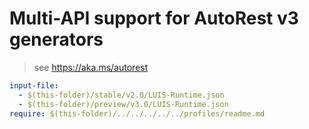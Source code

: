 # Multi-API support for AutoRest v3 generators

> see https://aka.ms/autorest

``` yaml
input-file:
  - $(this-folder)/stable/v2.0/LUIS-Runtime.json
  - $(this-folder)/preview/v3.0/LUIS-Runtime.json
require: $(this-folder)/../../../../../profiles/readme.md
```
